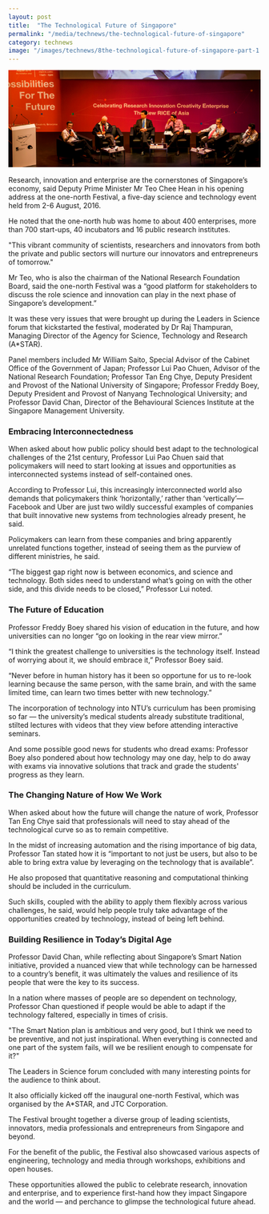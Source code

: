 ```yaml
---
layout: post
title:  "The Technological Future of Singapore"
permalink: "/media/technews/the-technological-future-of-singapore"
category: technews
image: "/images/technews/8the-technological-future-of-singapore-part-1.png"
---
```


![the technological future of singapore](/images/technews/the-technological-future-of-singapore-part-1.png)

Research, innovation and enterprise are the cornerstones of Singapore’s economy, said Deputy Prime Minister Mr Teo Chee Hean in his opening address at the one-north Festival, a five-day science and technology event held from 2-6 August, 2016. 

He noted that the one-north hub was home to about 400 enterprises, more than 700 start-ups, 40 incubators and 16 public research institutes. 

"This vibrant community of scientists, researchers and innovators from both the private and public sectors will nurture our innovators and entrepreneurs of tomorrow."

Mr Teo, who is also the chairman of the National Research Foundation Board, said the one-north Festival was a “good platform for stakeholders to discuss the role science and innovation can play in the next phase of Singapore’s development.”

It was these very issues that were brought up during the Leaders in Science forum that kickstarted the festival, moderated by Dr Raj Thampuran, Managing Director of the Agency for Science, Technology and Research (A*STAR). 

Panel members included Mr William Saito, Special Advisor of the Cabinet Office of the Government of Japan; Professor Lui Pao Chuen, Advisor of the National Research Foundation; Professor Tan Eng Chye, Deputy President and Provost of the National University of Singapore; Professor Freddy Boey, Deputy President and Provost of Nanyang Technological University; and Professor David Chan, Director of the Behavioural Sciences Institute at the Singapore Management University. 

### **Embracing Interconnectedness**

When asked about how public policy should best adapt to the technological challenges of the 21st century, Professor Lui Pao Chuen said that policymakers will need to start looking at issues and opportunities as interconnected systems instead of self-contained ones. 

According to Professor Lui, this increasingly interconnected world also demands that policymakers think ‘horizontally,’ rather than ‘vertically’—Facebook and Uber are just two wildly successful examples of companies that built innovative new systems from technologies already present, he said. 

Policymakers can learn from these companies and bring apparently unrelated functions together, instead of seeing them as the purview of different ministries, he said. 

“The biggest gap right now is between economics, and science and technology. Both sides need to understand what’s going on with the other side, and this divide needs to be closed,” Professor Lui noted.

### **The Future of Education**
Professor Freddy Boey shared his vision of education in the future, and how universities can no longer “go on looking in the rear view mirror.”

“I think the greatest challenge to universities is the technology itself. Instead of worrying about it, we should embrace it,” Professor Boey said.

“Never before in human history has it been so opportune for us to re-look learning because the same person, with the same brain, and with the same limited time, can learn two times better with new technology.”

The incorporation of technology into NTU’s curriculum has been promising so far — the university’s medical students already substitute traditional, stilted lectures with videos that they view before attending interactive seminars. 

And some possible good news for students who dread exams: Professor Boey also pondered about how technology may one day, help to do away with exams via innovative solutions that track and grade the students' progress as they learn. 

### **The Changing Nature of How We Work**
When asked about how the future will change the nature of work, Professor Tan Eng Chye said that professionals will need to stay ahead of the technological curve so as to remain competitive. 

In the midst of increasing automation and the rising importance of big data, Professor Tan stated how it is “important to not just be users, but also to be able to bring extra value by leveraging on the technology that is available”.

He also proposed that quantitative reasoning and computational thinking should be included in the curriculum.

Such skills, coupled with the ability to apply them flexibly across various challenges, he said, would help people truly take advantage of the opportunities created by technology, instead of being left behind.

### **Building Resilience in Today’s Digital Age**

Professor David Chan, while reflecting about Singapore’s Smart Nation initiative, provided a nuanced view that while technology can be harnessed to a country’s benefit, it was ultimately the values and resilience of its people that were the key to its success. 

In a nation where masses of people are so dependent on technology, Professor Chan questioned if people would be able to adapt if the technology faltered, especially in times of crisis. 

"The Smart Nation plan is ambitious and very good, but I think we need to be preventive, and not just inspirational. When everything is connected and one part of the system fails, will we be resilient enough to compensate for it?"

The Leaders in Science forum concluded with many interesting points for the audience to think about.

It also officially kicked off the inaugural one-north Festival, which was organised by the A*STAR, and JTC Corporation.

The Festival brought together a diverse group of leading scientists, innovators, media professionals and entrepreneurs from Singapore and beyond.

For the benefit of the public, the Festival also showcased various aspects of engineering, technology and media through workshops, exhibitions and open houses. 

These opportunities allowed the public to celebrate research, innovation and enterprise, and to experience first-hand how they impact Singapore and the world — and perchance to glimpse the technological future ahead.


